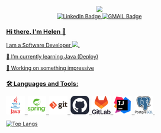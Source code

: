 <div id="header" align="center">
  <img src="https://media.giphy.com/media/k0ijJhqrUP4T2EvmJ1/giphy.gif" width="150"/>
</div>
<div id="badges" align="center">
  <a href="https://www.linkedin.com/in/elena-a-andreichenko/">
    <img src="https://img.shields.io/badge/LinkedIn-blue?style=for-the-badge&logo=linkedin&logoColor=white" alt="LinkedIn Badge"/>
  </a>
  <a href="https://mail.google.com/mail/elenab13136@gmail.com">
    <img src="https://img.shields.io/badge/GMAIL-red?style=for-the-badge&logo=google&logoColor=white" alt="GMAIL Badge"/>
</div>
  
  
  
### Hi there, I'm Helen 👋
  
I am a Software Developer <img src="https://media.giphy.com/media/WUlplcMpOCEmTGBtBW/giphy.gif" width="30">.

  
🌱 I’m currently learning Java (Deploy) 

🔭 Working on something impressive

  
  
### 🛠️ Languages and Tools:
  <div>
  <img src="https://github.com/devicons/devicon/blob/master/icons/java/java-original-wordmark.svg" title="Java" alt="Java" width="50" height="50"/>&nbsp;
    <img src="https://github.com/devicons/devicon/blob/master/icons/spring/spring-original-wordmark.svg" title="Spring" alt="Spring" width="50" height="50"/>&nbsp;
    <img src="https://github.com/devicons/devicon/blob/master/icons/git/git-original-wordmark.svg" title="Git" alt="Git" width="50" height="50"/>&nbsp;
    <img src="https://github.com/tandpfun/skill-icons/blob/main/icons/Github-Dark.svg" title="GitHub" alt="GitHub" width="50" height="50"/>&nbsp;
    <img src="https://github.com/devicons/devicon/blob/master/icons/gitlab/gitlab-original-wordmark.svg" title="GitLab" alt="GitLab" width="50" height="50"/>&nbsp;
    <img src="https://github.com/devicons/devicon/blob/master/icons/intellij/intellij-original.svg" title="IntelliJ" alt="IntelliJ" width="50" height="50"/>&nbsp;
    <img src="https://github.com/devicons/devicon/blob/master/icons/postgresql/postgresql-original-wordmark.svg" title="PostgreSQL" alt="PostgreSQL" width="50" height="50"/>&nbsp;
  </div>
  

[![Top Langs](https://github-readme-stats.vercel.app/api/top-langs/?username=helenaandrews&layout=compact&theme=dark)](https://github.com/helenaandrews/github-readme-stats)
